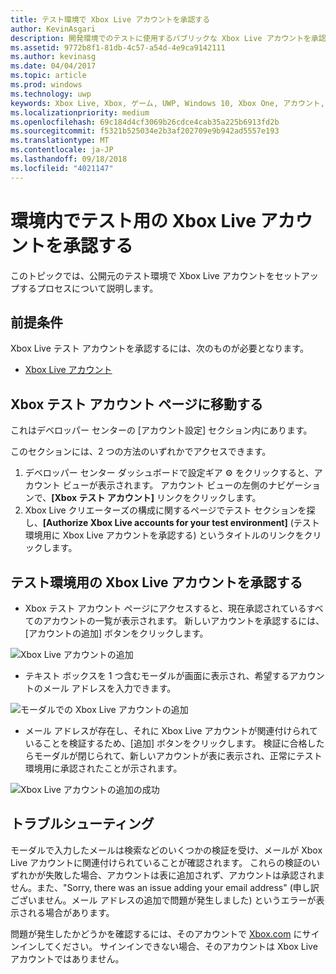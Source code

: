 ```yaml
---
title: テスト環境で Xbox Live アカウントを承認する
author: KevinAsgari
description: 開発環境でのテストに使用するパブリックな Xbox Live アカウントを承認する方法について説明します。
ms.assetid: 9772b8f1-81db-4c57-a54d-4e9ca9142111
ms.author: kevinasg
ms.date: 04/04/2017
ms.topic: article
ms.prod: windows
ms.technology: uwp
keywords: Xbox Live, Xbox, ゲーム, UWP, Windows 10, Xbox One, アカウント, テスト アカウント
ms.localizationpriority: medium
ms.openlocfilehash: 69c184d4cf3069b26cdce4cab35a225b6913fd2b
ms.sourcegitcommit: f5321b525034e2b3af202709e9b942ad5557e193
ms.translationtype: MT
ms.contentlocale: ja-JP
ms.lasthandoff: 09/18/2018
ms.locfileid: "4021147"
---
```

# <a name="authorize-xbox-live-accounts-for-testing-in-your-environment"></a>環境内でテスト用の Xbox Live アカウントを承認する

このトピックでは、公開元のテスト環境で Xbox Live アカウントをセットアップするプロセスについて説明します。

## <a name="prerequisites"></a>前提条件

Xbox Live テスト アカウントを承認するには、次のものが必要となります。

* [Xbox Live アカウント](https://support.xbox.com/browse/my-account/manage-account/Create%20account)

## <a name="navigate-to-the-xbox-test-account-page"></a>Xbox テスト アカウント ページに移動する
これはデベロッパー センターの [アカウント設定] セクション内にあります。

このセクションには、2 つの方法のいずれかでアクセスできます。

1. デベロッパー センター ダッシュボードで設定ギア ⚙️ をクリックすると、アカウント ビューが表示されます。 アカウント ビューの左側のナビゲーションで、**[Xbox テスト アカウント]** リンクをクリックします。
2. Xbox Live クリエーターズの構成に関するページでテスト セクションを探し、**[Authorize Xbox Live accounts for your test environment]** (テスト環境用に Xbox Live アカウントを承認する) というタイトルのリンクをクリックします。


## <a name="authorize-an-xbox-live-account-for-your-test-environment"></a>テスト環境用の Xbox Live アカウントを承認する

* Xbox テスト アカウント ページにアクセスすると、現在承認されているすべてのアカウントの一覧が表示されます。 新しいアカウントを承認するには、[アカウントの追加] ボタンをクリックします。

![Xbox Live アカウントの追加](../images/creators_udc/add_test_account.png)

* テキスト ボックスを 1 つ含むモーダルが画面に表示され、希望するアカウントのメール アドレスを入力できます。

![モーダルでの Xbox Live アカウントの追加](../images/creators_udc/add_test_account_modal.png)

* メール アドレスが存在し、それに Xbox Live アカウントが関連付けられていることを検証するため、[追加] ボタンをクリックします。 検証に合格したらモーダルが閉じられて、新しいアカウントが表に表示され、正常にテスト環境用に承認されたことが示されます。

![Xbox Live アカウントの追加の成功](../images/creators_udc/add_test_account_success.png)

## <a name="troubleshooting"></a>トラブルシューティング

モーダルで入力したメールは検索などのいくつかの検証を受け、メールが Xbox Live アカウントに関連付けられていることが確認されます。 これらの検証のいずれかが失敗した場合、アカウントは表に追加されず、アカウントは承認されません。また、"Sorry, there was an issue adding your email address" (申し訳ございません。メール アドレスの追加で問題が発生しました) というエラーが表示される場合があります。

問題が発生したかどうかを確認するには、そのアカウントで [Xbox.com](http://www.xbox.com/live/) にサインインしてください。 サインインできない場合、そのアカウントは Xbox Live アカウントではありません。
